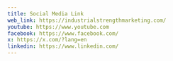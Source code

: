 ```yaml
---
title: Social Media Link
web_link: https://industrialstrengthmarketing.com/
youtube: https://www.youtube.com
facebook: https://www.facebook.com/
x: https://x.com/?lang=en
linkedin: https://www.linkedin.com/
---
```

